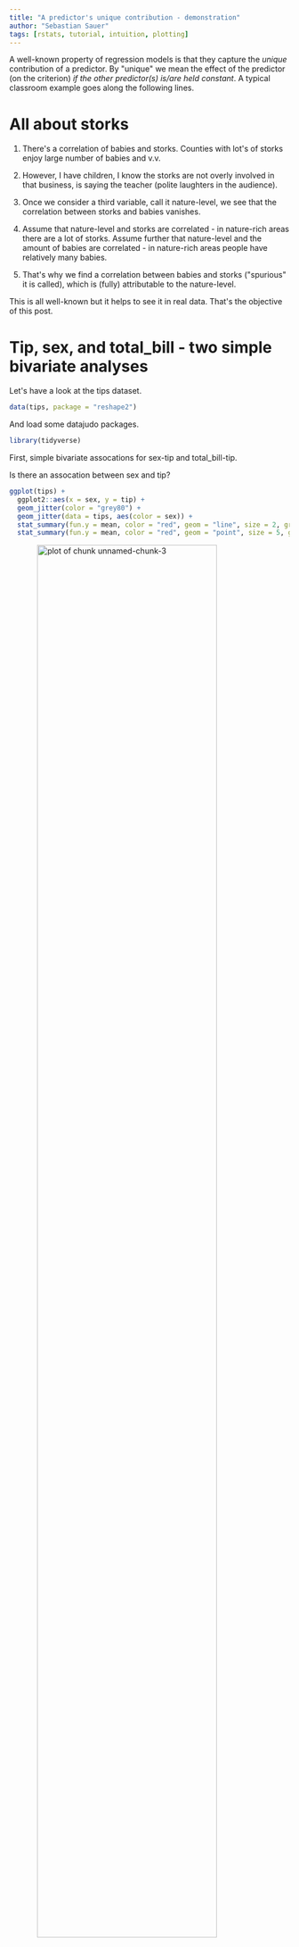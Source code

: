 ```yaml
---
title: "A predictor's unique contribution - demonstration"
author: "Sebastian Sauer"
tags: [rstats, tutorial, intuition, plotting]
---
```




A well-known property of regression models is that they capture the *unique* contribution of a predictor. By "unique" we mean the effect of the predictor (on the criterion) *if the other predictor(s) is/are held constant*. A typical classroom example goes along the following lines.

# All about storks

1. There's a correlation of babies and storks. Counties with lot's of storks enjoy large number of babies and v.v.

2. However, I have children, I know the storks are not overly involved in that business, is saying the teacher (polite laughters in the audience).

3. Once we consider a third variable, call it nature-level, we see that the correlation between storks and babies vanishes.

4. Assume that nature-level and storks are correlated - in nature-rich areas there are a lot of storks. Assume further that nature-level and the amount of babies are correlated - in nature-rich areas people have relatively many babies.

5. That's why we find a correlation between babies and storks ("spurious" it is called), which is (fully) attributable to the nature-level.

This is all well-known but it helps to see it in real data. That's the objective of this post.


# Tip, sex, and total_bill - two simple bivariate analyses

Let's have a look at the tips dataset.


```r
data(tips, package = "reshape2")
```

And load some datajudo packages.


```r
library(tidyverse)
```


First, simple bivariate assocations for sex-tip and total_bill-tip.

Is there an assocation between sex and tip?


```r
ggplot(tips) +
  ggplot2::aes(x = sex, y = tip) +
  geom_jitter(color = "grey80") +
  geom_jitter(data = tips, aes(color = sex)) +
  stat_summary(fun.y = mean, color = "red", geom = "line", size = 2, group = 1) +
  stat_summary(fun.y = mean, color = "red", geom = "point", size = 5, group = 1, alpha = .5)
```

<img src="figure/unnamed-chunk-3-1.png" title="plot of chunk unnamed-chunk-3" alt="plot of chunk unnamed-chunk-3" width="80%" style="display: block; margin: auto;" />

```r
tips2 <- select(tips, -sex)

tips %>% 
  ggplot() +
  aes(x = total_bill, y = tip) +
  geom_point(data = tips2, color = "grey80") +
  geom_point(aes(color = sex)) +
  facet_wrap(~sex)
```

<img src="figure/unnamed-chunk-3-2.png" title="plot of chunk unnamed-chunk-3" alt="plot of chunk unnamed-chunk-3" width="80%" style="display: block; margin: auto;" />

It appears that men do tip slightly more than women do. 


```r
tips %>% 
  group_by(sex) %>% 
  summarise(tip_sex_mean = mean(tip),
            tip_sex_md = median(tip))
```

```
## # A tibble: 2 x 3
##      sex tip_sex_mean tip_sex_md
##   <fctr>        <dbl>      <dbl>
## 1 Female     2.833448       2.75
## 2   Male     3.089618       3.00
```

Ok, some 25 Cent difference, in favor of men. Some association is present in the data.

Let's run a regression on that, just to double-check.


```r
lm(tip ~ sex,
   data = tips)
```

```
## 
## Call:
## lm(formula = tip ~ sex, data = tips)
## 
## Coefficients:
## (Intercept)      sexMale  
##      2.8334       0.2562
```

Ok, confirmed.

Now, what about the association of total_bill and tip?


```r
tips %>% 
  ggplot +
  aes(x = total_bill, y = tip) +
  geom_point()
```

<img src="figure/unnamed-chunk-6-1.png" title="plot of chunk unnamed-chunk-6" alt="plot of chunk unnamed-chunk-6" width="80%" style="display: block; margin: auto;" />

Oh, clearly, some correlation is present between total_bill and tip.


```r
tips %>% 
  summarise(cor_tip_bill = cor(tip, total_bill))
```

```
##   cor_tip_bill
## 1    0.6757341
```

And let's have a look at the slope of the regression.


```r
lm(tip ~ total_bill, data = tips)
```

```
## 
## Call:
## lm(formula = tip ~ total_bill, data = tips)
## 
## Coefficients:
## (Intercept)   total_bill  
##      0.9203       0.1050
```


# Multivariate analysis

Now let's do that in one run:


```r
lm(tip ~ total_bill + sex,
   data = tips)
```

```
## 
## Call:
## lm(formula = tip ~ total_bill + sex, data = tips)
## 
## Coefficients:
## (Intercept)   total_bill      sexMale  
##     0.93328      0.10523     -0.02661
```

Notice that the slope of the predictor `total_bill` has not changed much. But `sex` did!

So, the *unique* contribution of sex is very small, about 2 Cent, and in favor of *women* when considered in junction with total_bill!

# Let's visualize the multivariate appraoch


First, for easier visualization, let's bin `total_bill` in say, 5, bins.

```r
tips$bill_bins <- cut_interval(tips$total_bill, n = 5)
```

Now let's plot all three variables in one go.


```r
tips %>% 
  ggplot +
  aes(x = bill_bins, 
      y = tip,
      fill = sex) +
  geom_boxplot() +
  geom_point(alpha = .5)
```

<img src="figure/unnamed-chunk-11-1.png" title="plot of chunk unnamed-chunk-11" alt="plot of chunk unnamed-chunk-11" width="80%" style="display: block; margin: auto;" />

We see that *females* do tip *more* than men when the 5 bins of `total_bill` are considered each in isolation. For 4 of the 5 bins we find that the median of the women is higher than that of the men. Only in the 5th, ie., highest bin, we found that men tip higher. However, this bin is slightly populated, so we may negligate it. In sum, looking at each bin of `total_bill` - women tip more than men do!

Depicted differently:


```r
tips %>% 
  ggplot() +
  aes(x = total_bill, y = tip) +
  geom_point(data = tips2, color = "grey80") +
  geom_point(aes(color = sex)) +
  facet_wrap(~sex)
```

<img src="figure/unnamed-chunk-12-1.png" title="plot of chunk unnamed-chunk-12" alt="plot of chunk unnamed-chunk-12" width="80%" style="display: block; margin: auto;" />


# Dichotomize total_bill

Maybe even more vivid is we we do not bin total_bill in 5 bins, but just in two.



```r
tips$bill_bins <- cut_interval(tips$total_bill, n = 2)
```

Again, let's plot the three variables.


```r
tips %>% 
  ggplot +
  aes(x = bill_bins, 
      y = tip,
      fill = sex) +
  geom_boxplot() +
  geom_point(alpha = .5)
```

<img src="figure/unnamed-chunk-14-1.png" title="plot of chunk unnamed-chunk-14" alt="plot of chunk unnamed-chunk-14" width="80%" style="display: block; margin: auto;" />


We find that women seem to tip slightly more than men do; at least not less.

# A Simpson case

What happens can be considered a Simpson's paradox, based on the fact that men spend more than women do (higher `total_bill`). Even though they *tip* less or equally to women it appears they tip "in sum" (not considering `total_bill`) more simply because `total_bill` and `tip` are related.


Let's dichotomize total_bill and see which sex group (females or males) occur more frequently.


```r
tips %>% 
  mutate(bill_di = ntile(total_bill, n = 2),
         bill_di_f = if_else(bill_di == 1, "low", "hi")) %>% 
  count(sex, bill_di_f) %>% 
 # gather(bill_group, n, -n) %>% 
  ggplot() +
  aes(x = sex, fill = bill_di_f, y = n) +
  geom_col(position = "fill")
```

<img src="figure/unnamed-chunk-15-1.png" title="plot of chunk unnamed-chunk-15" alt="plot of chunk unnamed-chunk-15" width="80%" style="display: block; margin: auto;" />

We see that the in the male group, high values occurr more frequently.


# Path model

`sex_male` has a positive effect on `total_bill`; and `total_bill` in turn on `tip`.
But `sex_male` does *not* exert much of an influence on `tip` anymore, after controling for `total_bill` (in fact, the positive effect turned to a weak *negative* impact). 


```r
library(DiagrammeR)
mermaid("
graph LR
  total_bill-->tip
  sex_male-->total_bill
  sex_male---tip
 ")
```

<img src="figure/unnamed-chunk-16-1.png" title="plot of chunk unnamed-chunk-16" alt="plot of chunk unnamed-chunk-16" width="80%" style="display: block; margin: auto;" />


# Conclusion

That kind of "swapping" of the regression coefficient is a frequent observation in (multiple) regression. We may conclude that the multivariate analyses with 3 variables is *more* adequate than the bivariate analyses with one predictor only.

However, a caveat is that we can never be sure that this swapping process is now complete. Maybe we are missing out some more variable that will again make the coefficients swap. Alas, this we cannot know in observational reseach. That's why observational data should not be overinterpreted.

Of course, even if commonly speak of "effects" this language should never be taken as indicative of causal effects. Causal effects is nothing that can firmly be established by statistics. Causality claims rest of more logical and substantive argument.
